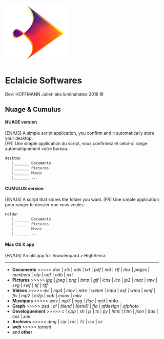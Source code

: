 ![Eclaicie](AttachREADME/logoEclaicie.png)

# Eclaicie Softwares
Dev: HOFFMANN Julien aka luminahateo 2018 ©

## Nuage & Cumulus

#### NUAGE version
[EN/US] A simple script application, you confirm and it automatically store your desktop.  
[FR] Une simple application du script, vous confirmez et celui-ci range automatiquement votre bureau.

```
desktop
   |_______ Documents
   |_______ Pictures
   |_______ Music
   |_______ ...
```

#### CUMULUS version
[EN/US] A script that stores the folder you want.
[FR] Une simple application pour ranger le dossier que vous voulez.

```
Folder
   |_______ Documents
   |_______ Pictures
   |_______ Music
   |_______ ...
```

#### Mac OS X app
[EN/US] An old app for Snowleopard > HighSierra

_______

- **Documents** >>>>> *doc* | *xls* | *ods* | *txt* | *pdf* | *md* | *rtf* | *dcx* | *pages* | *numbers* | *otp* | *odf* | *odb* | *oxt*
- **Pictures** >>>>> *jpg* | *jpeg* | *png* | *bmp* | *gif* | *icns* | *ico* | *jp2* | *mac* | *raw* | *svg* | *swf* | *tif* | *tiff*   
- **Videos** >>>>> *avi* | *mp4* | *mov* | *mkv* | *webm* | *mpa* | *asf* | *wma* | *wmf* | *flv* | *mp2* | *m2p* | *vob* | *moov* | *mkv*  
- **Musiques** >>>>> *wav* | *mp3* | *ogg* | *flac* | *mid* | *m4a*
- **Graph** >>>>> *psd* | *ai* | *blend* | *blend1* | *fla* | *afdesign* | *afphoto*
- **Developpement** >>>>> *c* | *cpp* | *sh* | *js* | *ts* | *py* | *html* | *htm* | *json* | *bas* | *css* | *xml*  
- **Archives** >>>>> *dmg* | *zip* | *rar* | *7z* | *iso* | *xz*
- **web** >>>>> *torrent*
- and **other**
